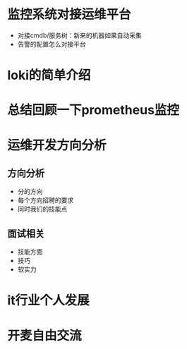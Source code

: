 # 监控系统对接运维平台
- 对接cmdb/服务树：新来的机器如果自动采集 
- 告警的配置怎么对接平台

# loki的简单介绍

# 总结回顾一下prometheus监控
# 运维开发方向分析
## 方向分析
- 分的方向
- 每个方向招聘的要求
- 同时我们的技能点
## 面试相关
- 技能方面
- 技巧
- 软实力

# it行业个人发展

# 开麦自由交流


